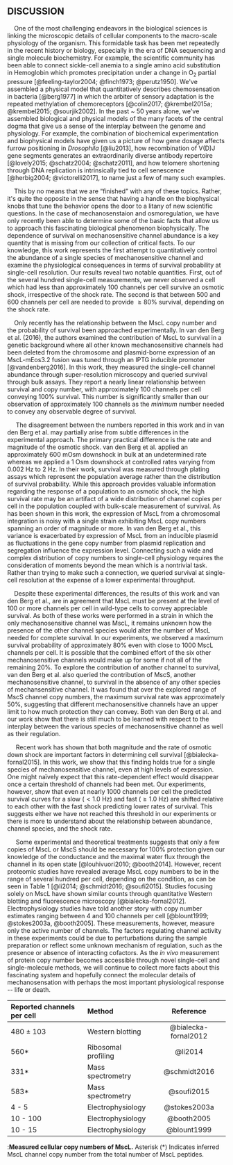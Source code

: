 
## DISCUSSION ##

&nbsp;&nbsp;&nbsp;&nbsp;One of the most challenging endeavors in the
biological sciences is linking the microscopic details of cellular components
to the macro-scale physiology of the organism. This formidable task has been
met repeatedly in the recent history or biology, especially in the era of DNA sequencing
and single molecule biochemistry. For example, the scientific community has been able to connect
sickle-cell anemia to a single amino acid substitution in Hemoglobin which
promotes precipitation under a change in O$_2$ partial pressure
[@feeling-taylor2004; @finch1973; @perutz1950]. We've assembled a physical
model that quantitatively describes chemosensation in bacteria [@berg1977] in
which the arbiter of sensory adaptation is the repeated methylation of
chemoreceptors [@colin2017; @krembel2015a; @krembel2015; @sourjik2002]. In
the past ~ 50 years alone, we've assembled biological and physical models of
the many facets of the central dogma that give us a sense of the interplay
between the genome and physiology. For example, the combination of
biochemical experimentation and biophysical models have given us a picture of
how gene dosage affects furrow positioning in *Drosophila* [@liu2013], how
recombination of V(D)J gene segments generates an extraordinarily diverse
antibody repertoire [@lovely2015; @schatz2004; @schatz2011], and how telomere
shortening through DNA replication is intrinsically tied to cell senescence
[@herbig2004; @victorelli2017], to name just a few of many such examples.

&nbsp;&nbsp;&nbsp;&nbsp;This by no means that we are “finished” with any of
these topics. Rather, it's quite the opposite in the sense that having a
handle on the biophysical knobs that tune the behavior opens the door to a
litany of new scientific questions. In the case of mechanosenstaion and
osmoregulation, we have only recently been able to determine some of the
basic facts that allow us to approach this fascinating biological phenomenon
biophysically. The dependence of survival on mechanosensitive
channel abundance is a key quantity that is missing from our collection of critical
facts. To our knowledge, this work represents the first attempt to
quantitatively control the abundance of a single species of mechanosensitive
channel and examine the physiological consequences in terms of survival
probability at single-cell resolution. Our results reveal two notable
quantities. First, out of the several hundred single-cell measurements, we
never observed a cell which had less than approximately 100 channels per cell
survive an osmotic shock, irrespective of the shock rate. The second is that
between 500 and 600 channels per cell are needed to provide $\geq 80\%$
survival, depending on the shock rate.

&nbsp;&nbsp;&nbsp;&nbsp;Only recently has the relationship between the MscL
copy number and the probability of survival been approached experimentally.
In van den Berg et al. (2016), the authors examined the contribution of MscL
to survival in a genetic background where all other known mechanosensitive
channels had been deleted from the chromosome and plasmid-borne expression of
an MscL-mEos3.2 fusion was tuned through an IPTG inducible promoter
[@vandenberg2016]. In this work, they measured the single-cell channel
abundance through super-resolution microscopy and queried survival through
bulk assays. They report a nearly linear relationship between survival and
copy number, with approximately 100 channels per cell conveying 100%
survival. This number is significantly smaller than our observation of
approximately 100 channels as the *minimum* number needed to convey any
observable degree of survival.

&nbsp;&nbsp;&nbsp;&nbsp; The disagreement between the numbers reported in
this work and in van den Berg et al. may partially arise from subtle
differences in the experimental approach. The primary practical difference is
the rate and magnitude of the osmotic shock. van den Berg et al. applied an
approximately 600 mOsm downshock in bulk at an undetermined rate whereas we
applied a 1 Osm downshock at controlled rates varying from 0.002 Hz to 2 Hz.
In their work, survival was measured through plating assays which
represent the population average rather than the distribution of survival
probability. While this approach provides valuable information regarding the
response of a population to an osmotic shock, the high survival rate may be
an artifact of a wide distribution of channel copies per cell in the
population coupled with bulk-scale measurement of survival. As has been shown
in this work, the expression of MscL from a chromosomal integration is noisy
with a single strain exhibiting MscL copy numbers spanning an order of
magnitude or more. In van den Berg et al., this variance is exacerbated by
expression of MscL from an inducible plasmid as fluctuations in the gene copy
number from plasmid replication and segregation influence the expression
level. Connecting such a wide and complex distribution of copy numbers to
single-cell physiology requires the consideration of moments beyond the mean
which is a nontrivial task. Rather than trying to make such a connection, we
queried survival at single-cell resolution at the expense of a lower
experimental throughput.

&nbsp;&nbsp;&nbsp;&nbsp;Despite these experimental differences, the results
of this work and van den Berg et al., are in agreement that MscL must be
present at the level of 100 or more channels per cell in wild-type cells to
convey appreciable survival. As both of these works were performed in a
strain in which the only mechanosensitive channel was MscL, it remains
unknown how the presence of the other channel species would alter the number
of MscL needed for complete survival. In our experiments, we observed a
maximum survival probability of approximately 80\% even with close to 1000
MscL channels per cell. It is possible that the combined effort of the six
other mechanosensitive channels would make up for some if not all of the
remaining 20\%. To explore the contribution of another channel to survival,
van den Berg et al. also queried the contribution of MscS, another
mechanosensitive channel, to survival in the absence of any other species of
mechansensitive channel. It was found that over the explored range of MscS
channel copy numbers, the maximum survival rate was approximately 50\%,
suggesting that different mechanosensitive channels have an upper limit to
how much protection they can convey. Both van den Berg et al. and our work
show that there is still much to be learned with respect to the interplay
between the various species of mechanosensitive channel as well as their
regulation.

&nbsp;&nbsp;&nbsp;&nbsp; Recent work has shown that both magnitude and the
rate of osmotic down shock are important factors in determining cell survival
[@bialecka-fornal2015]. In this work, we show that this finding holds true
for a single species of mechanosensitive channel, even at high levels of
expression. One might naïvely expect that this rate-dependent effect would
disappear once a certain threshold of channels had been met. Our experiments,
however, show that even at nearly 1000 channels per cell the predicted
survival curves for a slow ($< 1.0$ Hz) and fast ($\geq 1.0$ Hz) are shifted
relative to each other with the fast shock predicting lower rates of
survival. This suggests either we have not reached this threshold in our
experiments or there is more to understand about the relationship between
abundance, channel species, and the shock rate.

&nbsp;&nbsp;&nbsp;&nbsp; Some experimental and theoretical
treatments suggests that only a few copies of MscL or MscS should be necessary for
100% protection given our knowledge of the conductance and the maximal water
flux through the channel in its open state [@louhivuori2010; @booth2014].
However, recent proteomic studies have revealed average MscL copy numbers to be in the
range of several hundred per cell, depending on the condition, as can be seen
in Table 1 [@li2014; @schmidt2016; @soufi2015]. Studies focusing solely on
MscL have shown similar counts through quantitative Western blotting and
fluorescence microscopy [@bialecka-fornal2012]. Electrophysiology studies have
told another story with copy number estimates ranging between 4 and 100
channels per cell [@blount1999; @stokes2003a, @booth2005]. These
measurements, however, measure only the active number of channels. The
factors regulating channel activity in these experiments could be due to
perturbations during the sample preparation or reflect some unknown mechanism
of regulation, such as the presence or absence of interacting cofactors. As
the *in vivo* measurement of protein copy number becomes accessible through
novel single-cell and single-molecule methods, we will continue to collect
more facts about this fascinating system and hopefully connect the molecular
details of mechanosensation with perhaps the most important physiological
response -- life or death.


| Reported channels per cell | Method  | Reference |
|:---|:---|:---:|
| 480 ± 103 | Western blotting   | @bialecka-fornal2012 |
|  560\* |  Ribosomal profiling  | @li2014 |
| 331\* | Mass spectrometry  | @schmidt2016|
| 583\* | Mass spectrometry  | @soufi2015|
| 4 - 5 | Electrophysiology  | @stokes2003a|
| 10 - 100 | Electrophysiology  | @booth2005|
|10 - 15 | Electrophysiology | @blount1999|
:**Measured cellular copy numbers of MscL.** Asterisk (\*) Indicates
inferred MscL channel copy number from the total number of MscL
peptides.
